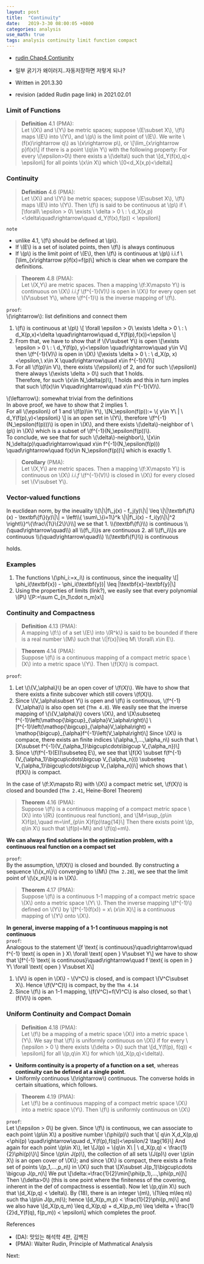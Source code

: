 ```yaml
---
layout: post
title:  "Continuity"
date:   2019-3-30 08:00:05 +0800
categories: analysis
use_math: true
tags: analysis continuity limit function compact
---
```


- <a href="https://drive.google.com/file/d/1j76UouKwCaY0OdWEkEYRIQrwFe9KXlRJ/view?usp=sharing" target="_blank">rudin Chap4 Contiunity</a>
- 일부 굵기가 왜이러지..자동저장하면 저렇게 되나?

- Written in 201.3.30
- revision (added Rudin page link) in 2021.02.01



### Limit of Functions
> __Definition__ 4.1 (PMA):  
Let \\(X\\) and \\(Y\\) be metric spaces; suppose \\(E\subset X\\), \\(f\\) maps \\(E\\) into \\(Y\\), and \\(p\\) is the limit point of \\(E\\). We write \\(f(x)\rightarrow q\\) as \\(x\rightarrow p\\), or
\\[\lim\_\{x\rightarrow p\}f(x)\\]
if there is a point \\(q\in Y\\) with the following property: For every \\(\epsilon>0\\) there exists a \\(\delta\\) such that
\\[d\_Y(f(x),q)< \epsilon\\]
for all points \\(x\in X\\) which
\\[0<d\_X(x,p)<\delta\\]

### Continuity
> __Definition__ 4.6 (PMA):  
Let \\(X\\) and \\(Y\\) be metric spaces; suppose \\(E\subset X\\), \\(f\\) maps \\(E\\) into \\(Y\\). Then \\(f\\) is said to be continuous at \\(p\\) if
\\[\forall\\ \epsilon > 0\\ \exists \\ \delta > 0 \\ : \\ d\_X(x,p)<\delta\quad\rightarrow\quad d\_Y(f(x),f(p)) < \epsilon\\]

`note`
* unlike 4.1, \\(f\\) should be defined at \\(p\\).
* If \\(E\\) is a set of isolated points, then \\(f\\) is always continuous
* If \\(p\\) is the limit point of \\(E\\), then \\(f\\) is continuous at \\(p\\) i.i.f \\[\lim\_\{x\rightarrow p\}f(x)=f(p)\\]
which is clear when we compare the definitions.

> __Theorem__ 4.8 (PMA):  
Let \\(X,Y\\) are metric spaces. Then a mapping \\(f:X\mapsto Y\\) is continuous on \\(X\\) _i.i.f_  \\(f^\{-1\}(V)\\) is open in \\(X\\) for every open set \\(V\subset Y\\), where \\(f^\{-1\}\\) is the inverse mapping of \\(f\\).

`proof`:  
\\(\rightarrow\\): list definitions and connect them  
1. \\(f\\) is continuous at \\(p\\)
\\[ \forall \epsilon > 0\\ \exists \delta > 0 \\ : \\ d\_X(p,x)<\delta \quad\rightarrow\quad d\_Y(f(p),f(x))<\epsilon \\]
2. From that, we have to show that if \\(V\subset Y\\) is open
\\[\exists \epsilon > 0 \\ : \\ d\_Y(f(p), y)<\epsilon \quad\rightarrow\quad y\in V\\]
then \\(f^\{-1\}(V)\\) is open in \\(X\\)
\\[\exists \delta > 0 \\ : \\ d\_X(p, x)<\epsilon,\\ x\in X \quad\rightarrow\quad x\in f^\{-1}(V)\\]
1. For all \\(f(p)\in V\\), there exists \\(\epsilon\\) of 2, and for such \\(\epsilon\\) there always \\(\exists \delta > 0\\) such that 1 holds.  
Therefore, for such \\(x\in N\_\delta(p)\\), 1 holds and this in turn imples that such \\(f(x)\in V\quad\rightarrow\quad x\in f^\{-1\}(V)\\).

\\(\leftarrow\\): somewhat trivial from the definitions  
In above proof, we have to show that 2 implies 1.  
For all \\(\epsilon\\) of 1 and \\(f(p)\in Y\\), \\[N\_\epsilon(f(p)):= \\{ y\in Y\\ \| \\ d\_Y(f(p),y)<\epsilon\\} \\] is an open set in \\(Y\\), 
therefore \\(f^\{-1\}(N\_\epsilon(f(p)))\\) is open in \\(X\\), and there exists \\(\delta\\)-neighbor of \\(p\\) in \\(X\\) which is a subset of \\(f^\{-1\}(N\_\epsilon(f(p))\\).  
To conclude, we see that for such  \\(\delta\\)-neighbor\\),
\\[x\in N\_\delta(p)\quad\rightarrow\quad x\in f^\{-1\}(N\_\epsilon(f(p))) \quad\rightarrow\quad f(x)\in N\_\epsilon(f(p))\\]
which is exactly 1.

> __Corollary__ (PMA):  
Let \\(X,Y\\) are metric spaces. Then a mapping \\(f:X\mapsto Y\\) is continuous on \\(X\\) _i.i.f_  \\(f^\{-1\}(V)\\) is closed in \\(X\\) for every closed set \\(V\subset Y\\).

<h3 id="vector_valued">Vector-valued functions</h3>  
In euclidean norm, by the ineuality 
\\[\|\|f\_j(x) - f_j(y)\|\| \leq \|\|\textbf\{f\}(x) - \textbf\{f\}(y)\|\| = \left\\{ \sum\_\{i=1\}^k \|\|f\_i(x) - f_i(y)\|\|^2 \right\\}^\{\frac\{1\}\{2\}\}\\]
we se that
1. \\(\textbf\{f\}\\) is continuous \\(\quad\rightarrow\quad\\) all \\(f\_i\\)s are continuous
2. all \\(f\_i\\)s are continuous \\(\quad\rightarrow\quad\\) \\(\textbf\{f\}\\) is continuous

holds.

### Examples
1. The functions \\(\phi\_i:=x\_i\\) is continuous, since the inequality
\\[\| \phi\_i(\textbf\{x\}) - \phi\_i(\textbf\{y\})\| \leq \|\textbf\{x\}-\textbf\{y\}\|\\]
2. Using the properties of limits (link?), we easily see that every polynomial \\(P\\)
\\[P:=\sum C\_\{n\_1\cdot n\_m\}x\\]

### Continuity and Compactness
> __Definition__ 4.13 (PMA):  
A mapping \\(f:\\) of a set \\(E\\) into \\(R^k\\) is said to be bounded if there is a real number \\(M\\) such that \\(\|f(x)\|\leq M\\ \forall\\ x\in E\\).

> __Theorem__ 4.14 (PMA):  
Suppose \\(f\\) is a continuous mapping of a compact metric space \\(X\\) into a metric space \\(Y\\). Then \\(f(X)\\) is compact.

`proof`:  
1. Let \\(\\{V\_\alpha\\}\\) be an open cover of \\(f(X)\\). We have to show that there exists a finite subcover which still covers \\(f(X)\\).
2. Since \\(V\_\alpha\subset Y\\) is open and \\(f\\) is continuous, \\(f^\{-1\}(V\_\alpha)\\) is also open set (`Thm 4.8`). We easily see that the inverse mapping of \\(\\{V\_\alpha\\}\\) covers \\(X\\), and
\\[X\subseteq f^\{-1\}\left(\mathop\{\bigcup\}\_\{\alpha\}V\_\alpha\right)\\]
\\[f^\{-1\}\left(\mathop\{\bigcup\}\_\{\alpha\}V\_\alpha\right) = \mathop\{\bigcup\}\_\{\alpha\}f^\{-1\}\left(V\_\alpha\right)\\]
Since \\(X\\) is compace, there exists an finite indices \\(\alpha\_1,...,\alpha\_n\\) such that
\\[X\subset f^\{-1\}(V\_\{\alpha\_1\}\bigcup\cdots\bigcup V\_\{\alpha\_n\})\\]
3. Since \\(f(f^\{-1\}(E))\subseteq E\\), we see that
\\[f(X) \subset f(f^\{-1\}(V\_\{\alpha\_1\}\bigcup\cdots\bigcup V\_\{\alpha\_n\})) \subseteq V\_\{\alpha\_1\}\bigcup\cdots\bigcup V\_\{\alpha\_n\})\\]
which shows that \\(f(X)\\) is compact.

In the case of \\(f:X\mapsto R\\) with \\(X\\) a compact metric set, \\(f(X)\\) is closed and bounded (`Thm 2.41`, Heine-Borel Theorem)

> __Theorem__ 4.16 (PMA):  
Suppose \\(f\\) is a continuous mapping of a compact metric space \\(X\\) into \\(R\\) (continuous real function), and
\\[M=\sup\_\{p\in X\}f(p),\quad m=\inf\_\{p\in X\}f(p)\tag\{14\}\\]
Then there exists point \\(p, q\in X\\) such that \\(f(p)=M\\) and \\(f(q)=m\\).

__We can always find solutions in the optimization problem, with a continuous real function on a compact set__

`proof`:  
By the assumption, \\(f(X)\\) is closed and bounded. By constructing a sequence \\(\\{x\_n\\}\\) converging to \\(M\\) (`Thm 2.28`), we see that the limit point of \\(\\{x\_n\\}\\) is in \\(X\\).

> __Theorem__ 4.17 (PMA):  
Suppose \\(f\\) is a continuous 1-1 mapping of a compact metric space \\(X\\) onto a metric space \\(Y\\
\\). Then the inverse mapping \\(f^\{-1\}\\) defined on \\(Y\\) by
\\[f^\{-1\}(f(x)) = x\\ (x\in X)\\]
is a continuous mapping of \\(Y\\) onto \\(X\\).

__In general, inverse mapping of a 1-1 continuous mapping is not continuous__  
`proof`:  
Analogous to the statement
\\[f \text\{ is continuous\}\quad\rightarrow\quad f^\{-1\} \text\{ is open in \} X\\ \forall \text\{ open \} V\subset Y\\]
we have to show that
\\[f^\{-1\} \text\{ is continuous\}\quad\rightarrow\quad f \text\{ is open in \} Y\\ \forall \text\{ open \} V\subset X\\]
1. \\(V\\) is open in \\(X\\) - \\(V^C\\) is closed, and is compact \\(V^C\subset X\\). Hence \\(f(V^C)\\) is compact, by the `Thm 4.14`
2. Since \\(f\\) is an 1-1 mapping, \\(f(V^C)=f(V)^C\\) is also closed, so that \\(f(V)\\) is open.

### Uniform Continuity and Compact Domain
> __Definition__ 4.18 (PMA):  
Let \\(f\\) be a mapping of a metric space \\(X\\) into a metric space \\(Y\\). We say that \\(f\\) is uniformly continuous on \\(X\\) if for every \\(\epsilon > 0 \\) there exists \\(\delta > 0\\) such that
\\[d\_Y(f(p), f(q)) < \epsilon\\]
for all \\(p,q\in X\\) for which \\(d\_X(p,q)<\delta\\).

* __Uniform continuity is a property of a function on a set__, whereas __continuity can be defined at a single point__.
* Uniformly continuous \\(\rightarrow\\) continuous. The converse holds in certain situations, which follows.

> __Theorem__ 4.19 (PMA):  
Let \\(f\\) be a continuous mapping of a compact metric space \\(X\\) into a metric space \\(Y\\). Then \\(f\\) is uniformly continuous on \\(X\\) 

`proof`:  
Let \\(\epsilon > 0\\) be given. Since \\(f\\) is continuous, we can associate to each point \\(p\in X\\) a positive number \\(\phi(p)\\) such that
\\[ q\in X,d\_X(p,q)<\phi(p) \quad\rightarrow\quad d\_Y(f(p),f(q))<\epsilon/2 \tag\{16\}\\]
And again for each point \\(p\in X\\), let
\\[J(p) = \\{q\in X\\ \| \\ d\_X(p,q) < \frac\{1\}\{2\}\phi(p)\\}\\]
Since \\(p\in J(p)\\), the collection of all sets \\(J(p)\\) over \\(p\in X\\) is an open cover of \\(X\\); and since \\(X\\) is compact, there exists a finite set of points \\(p\_1,...,p\_n\\) in \\(X\\) such that
\\[X\subset J(p\_1)\bigcup\cdots \bigcup J(p\_n)\\]
We put
\\[\delta:=\frac\{1\}\{2\}\min[\phi(p\_1),...,\phi(p\_n)]\\]
Then \\(\delta>0\\) (this is one point where the finiteness of the covering, inherent in the def of compactness is essential). Now let \\(p,q\in X\\) such that \\(d\_X(p,q) < \delta\\). By (18), there is an integer \\(m\\), \\(1\leq m\leq n\\) such tha \\(p\in J(p\_m)\\); hence
\\[d\_X(p\_m,p) < \frac\{1\}\{2\}\phi(p\_m)\\]
and we also have
\\[d\_X(p,q\_m) \leq d\_X(p,q) + d\_X(p,p\_m) \leq \delta + \frac\{1\}\{2\}d\_Y(f(q), f(p\_m)) < \epsilon\\]
which completes the proof.


References
* (DA): 맛있는 해석학 4판, 김백진
* (PMA): Walter Rudin, Principle of Mathmatical Analysis

Next:  

